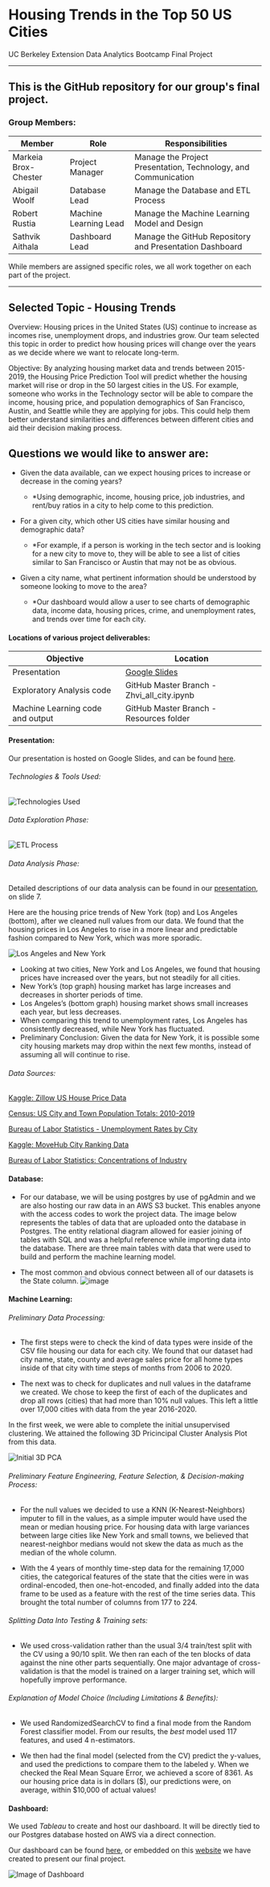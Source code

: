 # Housing Trends in the Top 50 US Cities

UC Berkeley Extension Data Analytics Bootcamp Final Project

---

## This is the GitHub repository for our group's final project. 

### Group Members:

| Member               	| Role 	                 | Responsibilities                                                 |
|----------------------	|---------------------   | -------------                                                    |
| Markeia Brox-Chester  |  Project Manager    	 |  Manage the Project Presentation, Technology, and Communication  |
| Abigail Woolf      	|  Database Lead         |  Manage the Database and ETL Process                             |
| Robert Rustia        	|  Machine Learning Lead |  Manage the Machine Learning Model and Design 	                |
| Sathvik Aithala      	|  Dashboard Lead  	     |  Manage the GitHub Repository and Presentation Dashboard         |

While members are assigned specific roles, we all work together on each part of the project. 

---

## Selected Topic - Housing Trends

Overview: Housing prices in the United States (US) continue to increase as incomes rise, unemployment drops, and industries grow. Our team selected this topic in order to predict how housing prices will change over the years as we decide where we want to relocate long-term.

Objective: By analyzing housing market data and trends between 2015-2019, the Housing Price Prediction Tool will predict whether the housing market will rise or drop in the 50 largest cities in the US. For example, someone who works in the Technology sector will be able to compare the income, housing price, and population demographics of San Francisco, Austin, and Seattle while they are applying for jobs. This could help them better understand similarities and differences between different cities and aid their decision making process. 

## Questions we would like to answer are:

- Given the data available, can we expect housing prices to increase or decrease in the coming years?
    - *Using demographic, income, housing price, job industries, and rent/buy ratios in a city to help come to this prediction.
    
- For a given city, which other US cities have similar housing and demographic data?
    - *For example, if a person is working in the tech sector and is looking for a new city to move to, they will be able to see a list of cities similar to San Francisco or Austin that may not be as obvious.
    
- Given a city name, what pertinent information should be understood by someone looking to move to the area?
    - *Our dashboard would allow a user to see charts of demographic data, income data, housing prices, crime, and unemployment rates, and trends over time for each city. 


#### Locations of various project deliverables:

| Objective | Location |
|-----------|-----------|
|Presentation| [Google Slides](https://drive.google.com/file/d/10OQSpUDdGAvfv400hQJ3XEkmrohSWTQC/view?usp=sharing)|
|Exploratory Analysis code | GitHub Master Branch -  Zhvi_all_city.ipynb |
|Machine Learning code and output | GitHub Master Branch - Resources folder |



#### Presentation:
Our presentation is hosted on Google Slides, and can be found [here](https://drive.google.com/file/d/10OQSpUDdGAvfv400hQJ3XEkmrohSWTQC/view?usp=sharing).

###### Technologies & Tools Used:
![Technologies Used](Images/Technologies.png)

###### Data Exploration Phase:
![ETL Process](Images/ETL.png)

###### Data Analysis Phase:
Detailed descriptions of our data analysis can be found in our [presentation](https://drive.google.com/file/d/10OQSpUDdGAvfv400hQJ3XEkmrohSWTQC/view?usp=sharing), on slide 7. 

Here are the housing price trends of New York (top) and Los Angeles (bottom), after we cleaned null values from our data. We found that the housing prices in Los Angeles to rise in a more linear and predictable fashion compared to New York, which was more sporadic.

![Los Angeles and New York](Images/LA_NY_Plot.png)

- Looking at two cities, New York and Los Angeles, we found that housing prices have increased over the years, but not steadily for all cities.
- New York’s (top graph) housing market has large increases and decreases in shorter periods of time.
- Los Angeles’s (bottom graph) housing market shows small increases each year, but less decreases.
- When comparing this trend to unemployment rates, Los Angeles has consistently decreased, while New York has fluctuated.
- Preliminary Conclusion: Given the data for New York, it is possible some city housing markets may drop within the next few months, instead of assuming all will continue to rise. 


###### Data Sources:

[Kaggle: Zillow US House Price Data](https://www.kaggle.com/paultimothymooney/zillow-house-price-data)

[Census: US City and Town Population Totals: 2010-2019](https://www.census.gov/data/tables/time-series/demo/popest/2010s-total-cities-and-towns.html)

[Bureau of Labor Statistics - Unemployment Rates by City](https://www.bls.gov/lau/data.htm)

[Kaggle: MoveHub City Ranking Data](https://www.kaggle.com/blitzr/movehub-city-rankings)

[Bureau of Labor Statistics: Concentrations of Industry](https://towardsdatascience.com/employment-growth-trends-by-industry-and-city-a-data-study-5002bf20692)


#### Database:
- For our database, we will be using postgres by use of pgAdmin and we are also hosting our raw data in an AWS S3 bucket. This enables anyone with the access codes to work the project data. The image below represents the tables of data that are uploaded onto the database in Postgres. The entity relational diagram allowed for easier joining of tables with SQL and was a helpful reference while importing data into the database. There are three main tables with data that were used to build and perform the machine learning model. 

- The most common and obvious connect between all of our datasets is the State column. 
![image](https://github.com/sathvikaithala/Final_project/blob/master/Images/ERD.png)

#### Machine Learning:

###### Preliminary Data Processing:
- The first steps were to check the kind of data types were inside of the CSV file housing our data for each city. We found that our dataset had city name, state, county and average sales price for all home types inside of that city with time steps of months from 2006 to 2020. 

- The next was to check for duplicates and null values in the dataframe we created. We chose to keep the first of each of the duplicates and drop all rows (cities) that had more than 10% null values. This left a little over 17,000 cities with data from the year 2016-2020.

In the first week, we were able to complete the initial unsupervised clustering. We attained the following 3D Pricincipal Cluster Analysis Plot from this data.

![Initial 3D PCA](Images/ML_initial.png)

###### Preliminary Feature Engineering, Feature Selection, & Decision-making Process:
- For the null values we decided to use a KNN (K-Nearest-Neighbors) imputer to fill in the values, as a simple imputer would have used the mean or median housing price. For housing data with large variances between large cities like New York and small towns, we believed that nearest-neighbor medians would not skew the data as much as the median of the whole column. 

- With the 4 years of monthly time-step data for the remaining 17,000 cities, the categorical features of the state that the cities were in was ordinal-encoded, then one-hot-encoded, and finally added into the data frame to be used as a feature with the rest of the time series data. This brought the total number of columns  from 177 to 224. 

###### Splitting Data Into Testing & Training sets:
- We used cross-validation rather than the usual 3/4 train/test split with the CV using a 90/10 split. We then ran each of the ten blocks of data against the nine other parts sequentially. One major advantage of cross-validation is that the model is trained on a larger training set, which will hopefully improve performance. 

###### Explanation of Model Choice (Including Limitations & Benefits):
- We used RandomizedSearchCV to find a final mode from the Random Forest classifier model. From our results, the *best* model used 117 features, and used 4 n-estimators. 

- We then had the final model (selected from the CV) predict the y-values, and used the predictions to compare them to the labeled y. When we checked the Real Mean Square Error, we achieved a score of 8361. As our housing price data is in dollars ($), our predictions were, on average, within $10,000 of actual values!

#### Dashboard:

We used *Tableau* to create and host our dashboard. It will be directly tied to our Postgres database hosted on AWS via a direct connection.

Our dashboard can be found [here](https://public.tableau.com/views/HousingPrices_16030731374470/Dashboard?:language=en&:display_count=y&publish=yes&:toolbar=n&:origin=viz_share_link), or embedded on this [website](https://markeiabc.github.io/Housing_Data_Website/) we have created to present our final project.

![Image of Dashboard](Images/DashboardImage.png)





